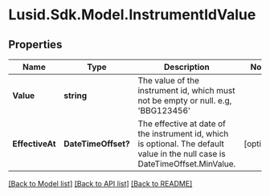 # Lusid.Sdk.Model.InstrumentIdValue
## Properties

Name | Type | Description | Notes
------------ | ------------- | ------------- | -------------
**Value** | **string** | The value of the instrument id, which must not be empty or null. e.g, &#39;BBG123456&#39; | 
**EffectiveAt** | **DateTimeOffset?** | The effective at date of the instrument id, which is optional. The default value in the null case  is DateTimeOffset.MinValue. | [optional] 

[[Back to Model list]](../README.md#documentation-for-models) [[Back to API list]](../README.md#documentation-for-api-endpoints) [[Back to README]](../README.md)

